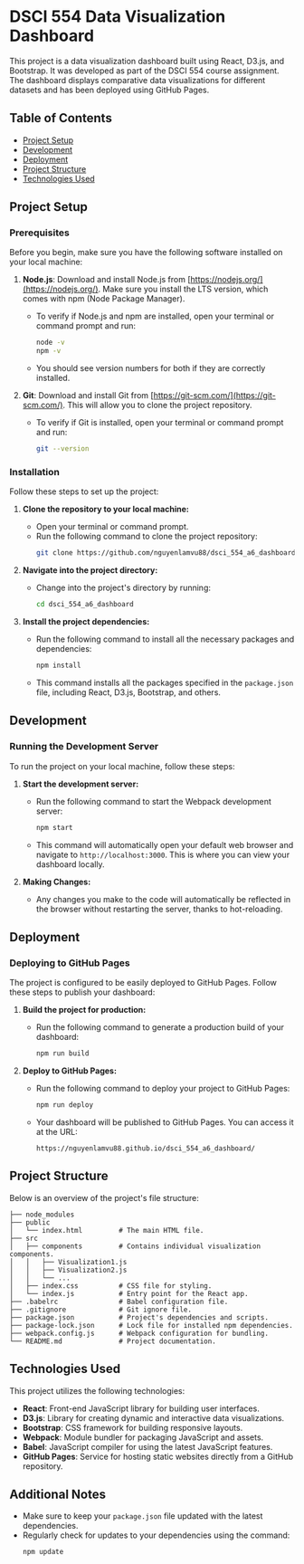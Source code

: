 
# DSCI 554 Data Visualization Dashboard

This project is a data visualization dashboard built using React, D3.js, and Bootstrap. It was developed as part of the DSCI 554 course assignment. The dashboard displays comparative data visualizations for different datasets and has been deployed using GitHub Pages.

## Table of Contents
- [Project Setup](#project-setup)
- [Development](#development)
- [Deployment](#deployment)
- [Project Structure](#project-structure)
- [Technologies Used](#technologies-used)

## Project Setup

### Prerequisites

Before you begin, make sure you have the following software installed on your local machine:
1. **Node.js**: Download and install Node.js from [https://nodejs.org/](https://nodejs.org/). Make sure you install the LTS version, which comes with npm (Node Package Manager).
   - To verify if Node.js and npm are installed, open your terminal or command prompt and run:
     ```bash
     node -v
     npm -v
     ```
   - You should see version numbers for both if they are correctly installed.

2. **Git**: Download and install Git from [https://git-scm.com/](https://git-scm.com/). This will allow you to clone the project repository.
   - To verify if Git is installed, open your terminal or command prompt and run:
     ```bash
     git --version
     ```

### Installation

Follow these steps to set up the project:

1. **Clone the repository to your local machine:**
   - Open your terminal or command prompt.
   - Run the following command to clone the project repository:
     ```bash
     git clone https://github.com/nguyenlamvu88/dsci_554_a6_dashboard.git
     ```

2. **Navigate into the project directory:**
   - Change into the project's directory by running:
     ```bash
     cd dsci_554_a6_dashboard
     ```

3. **Install the project dependencies:**
   - Run the following command to install all the necessary packages and dependencies:
     ```bash
     npm install
     ```
   - This command installs all the packages specified in the `package.json` file, including React, D3.js, Bootstrap, and others.

## Development

### Running the Development Server

To run the project on your local machine, follow these steps:

1. **Start the development server:**
   - Run the following command to start the Webpack development server:
     ```bash
     npm start
     ```
   - This command will automatically open your default web browser and navigate to `http://localhost:3000`. This is where you can view your dashboard locally.

2. **Making Changes:**
   - Any changes you make to the code will automatically be reflected in the browser without restarting the server, thanks to hot-reloading.

## Deployment

### Deploying to GitHub Pages

The project is configured to be easily deployed to GitHub Pages. Follow these steps to publish your dashboard:

1. **Build the project for production:**
   - Run the following command to generate a production build of your dashboard:
     ```bash
     npm run build
     ```

2. **Deploy to GitHub Pages:**
   - Run the following command to deploy your project to GitHub Pages:
     ```bash
     npm run deploy
     ```
   - Your dashboard will be published to GitHub Pages. You can access it at the URL:
     ```
     https://nguyenlamvu88.github.io/dsci_554_a6_dashboard/
     ```

## Project Structure

Below is an overview of the project's file structure:

```
├── node_modules
├── public
│   └── index.html         # The main HTML file.
├── src
│   ├── components         # Contains individual visualization components.
│   │   ├── Visualization1.js
│   │   ├── Visualization2.js
│   │   └── ...
│   ├── index.css          # CSS file for styling.
│   └── index.js           # Entry point for the React app.
├── .babelrc               # Babel configuration file.
├── .gitignore             # Git ignore file.
├── package.json           # Project's dependencies and scripts.
├── package-lock.json      # Lock file for installed npm dependencies.
├── webpack.config.js      # Webpack configuration for bundling.
└── README.md              # Project documentation.
```

## Technologies Used

This project utilizes the following technologies:

- **React**: Front-end JavaScript library for building user interfaces.
- **D3.js**: Library for creating dynamic and interactive data visualizations.
- **Bootstrap**: CSS framework for building responsive layouts.
- **Webpack**: Module bundler for packaging JavaScript and assets.
- **Babel**: JavaScript compiler for using the latest JavaScript features.
- **GitHub Pages**: Service for hosting static websites directly from a GitHub repository.

## Additional Notes

- Make sure to keep your `package.json` file updated with the latest dependencies.
- Regularly check for updates to your dependencies using the command:
  ```bash
  npm update
  ```
